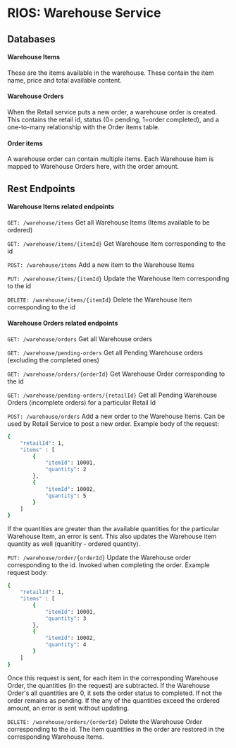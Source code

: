 # RIOS: Warehouse Service

## Databases

#### Warehouse Items
These are the items available in the warehouse. These contain the item name, price and total available content.

#### Warehouse Orders
When the Retail service puts a new order, a warehouse order is created. This contains the retail id, status 
(0= pending, 1=order completed), and a one-to-many relationship with the Order items table.

#### Order items
A warehouse order can contain multiple items. Each Warehouse item is mapped to Warehouse Orders here, with the order amount.



## Rest Endpoints

#### Warehouse Items related endpoints
``GET: /warehouse/items`` Get all Warehouse Items (Items available to be ordered)

``GET: /warehouse/items/{itemId}`` Get Warehouse Item corresponding to the id

``POST: /warehouse/items`` Add a new item to the Warehouse Items

``PUT: /warehouse/items/{itemId}`` Update the Warehouse Item corresponding to the id

``DELETE: /warehouse/items/{itemId}`` Delete the Warehouse Item corresponding to the id

#### Warehouse Orders related endpoints
``GET: /warehouse/orders`` Get all Warehouse orders

``GET: /warehouse/pending-orders`` Get all Pending Warehouse orders (excluding the completed ones)

``GET: /warehouse/orders/{orderId}`` Get Warehouse Order corresponding to the id

``GET: /warehouse/pending-orders/{retailId}`` Get all Pending Warehouse Orders (incomplete orders) for a particular Retail Id

``POST: /warehouse/orders`` Add a new order to the Warehouse Items. Can be used by Retail Service to post a new order.
Example body of the request:
```bash
{
    "retailId": 1,
    "items" : [
        {
            "itemId": 10001,
            "quantity": 2
        },
        {
            "itemId": 10002,
            "quantity": 5
        }
    ]
}
```
If the quantities are greater than the available quantities for the particular Warehouse Item, an error is sent.
This also updates the Warehouse item quantity as well (quanitity - ordered quantity).

``PUT: /warehouse/order/{orderId}`` Update the Warehouse order corresponding to the id. Invoked when completing the order.
Example request body:
```bash
{
    "retailId": 1,
    "items" : [
        {
            "itemId": 10001,
            "quantity": 3
        },
        {
            "itemId": 10002,
            "quantity": 4
        }
    ]
}
```
Once this request is sent, for each item in the corresponding Warehouse Order, the quantities (in the request) are subtracted.
If the Warehouse Order's all quantities are 0, it sets the order status to completed. If not the order remains as pending.
If the any of the quantities exceed the ordered amount, an error is sent without updating.

``DELETE: /warehouse/orders/{orderId}`` Delete the Warehouse Order corresponding to the id. The item quantities in the
order are restored in the corresponding Warehouse Items.

